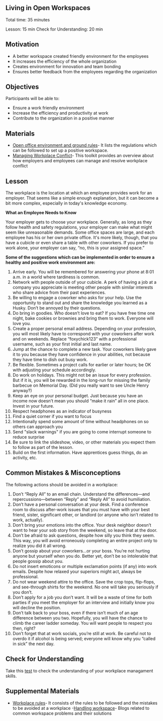 ## Living in Open Workspaces

Total time: 35 minutes

Lesson: 15 min
Check for Understanding: 20 min

## Motivation

- A better workspace created friendly environment for the employees
- It increases the efficiency of the whole organization
- Creates environment for innovation and team bonding
- Ensures better feedback from the employees regarding the organization

## Objectives

Participants will be able to:

- Ensure a work friendly environment
- Increase the efficiency and productivity at work
- Contribute to the organization in a positive manner

## Materials

- [Open office environment and ground rules](https://www.coworkingresources.org/blog/open-office-etiquette-and-ground-rules)- It lists the regulations which can be followed to set up a positive workspace.
- [Managing Workplace Conflict](https://www.shrm.org/resourcesandtools/tools-and-samples/toolkits/pages/managingworkplaceconflict.aspx)- This toolkit provides an overview about how employers and employees can manage and resolve workplace conflict


## Lesson

The workplace is the location at which an employee provides work for an employer. That seems like a simple enough explanation, but it can become a bit more complex, especially in today's knowledge economy.

**What an Employee Needs to Know**

Your employer gets to choose your workplace. Generally, as long as they follow health and safety regulations, your employer can make what might seem like unreasonable demands. Some office spaces are large, and each employee has his or her own private office. It's more likely, though, that you have a cubicle or even share a table with other coworkers. If you prefer to work alone, your employer can say, “no, this is your assigned space.”

**Some of the suggestions which can be implemented in order to ensure a healthy and positive work environment are:**
1.  Arrive early. You will be remembered for answering your phone at 8:01 a.m. in a world where tardiness is common.
2.  Network with people outside of your cubicle. A perk of having a job at a company you appreciate is meeting other people with similar interests who share advice from their past experiences.
3.  Be willing to engage a coworker who asks for your help. Use the opportunity to stand out and share the knowledge you learned as a Husky. Don’t be annoyed by their questions.
4.  Do bring in goodies. Who doesn’t love to eat? If you have free time one night, bake cookies or brownies and bring them to work. Everyone will love you.
5.  Create a proper personal email address. Depending on your profession, you will most likely have to correspond with your coworkers after work and on weekends. Replace “foxychick123” with a professional username, such as your first initial and last name.
6.  Jump at the chance to complete a new task. Your coworkers likely gave it to you because they have confidence in your abilities, not because they have time to dish out busy work.
7.  Be flexible. Sometimes a project calls for earlier or later hours; be OK with adjusting your schedule accordingly.
8.  Do work on holidays. This might not be an issue for every profession. But if it is, you will be rewarded in the long-run for missing the family barbecue on Memorial Day. (Did you really want to see Uncle Henry anyway?)
9.  Keep an eye on your personal budget. Just because you have an income now doesn’t mean you should “make it rain” all in one place. Invest in your future.
10. Respect headphones as an indicator of busyness
11. Find a quiet corner if you want to focus
12. Intentionally spend some amount of time without headphones on so others can approach you
13. Send "slack warnings" if you are going to come interrupt someone to reduce surprise
14. Be sure to link the slideshow, video,
or other materials you expect them to follow as part of the lesson.
15. Build on the first information. Have apprentices guess things, do an activity, etc.

## Common Mistakes & Misconceptions

The following actions should be avoided in a workplace:

1.  Don’t “Reply All” to an email chain. Understand the differences—and repercussions—between “Reply” and “Reply All” to avoid humiliation.
2.  Don’t have a personal conversation at your desk. Find a conference room to discuss after-work issues that you must have with your best friend, sister, significant other, or landlord (or anyone who isn’t related to work, actually).
3.  Don’t bring your emotions into the office. Your desk neighbor doesn’t want to hear your sob story from the weekend, so leave that at the door.
4.  Don’t be afraid to ask questions, despite how silly you think they seem. This way, you will avoid erroneously completing an entire project only to realize you did it all wrong.
5.  Don’t gossip about your coworkers…or your boss. You’re not hurting anyone but yourself when you do. Better yet, don’t be so intolerable that people gossip about you.
6.  Do not insert emoticons or multiple exclamation points (if any) into work emails. Despite how relaxed your superiors might act, always be professional.
7.  Do not wear weekend attire to the office. Save the crop tops, flip-flops, and see-through shirts for the weekend. No one will take you seriously if you don’t.
8.  Don’t apply for a job you don’t want. It will be a waste of time for both parties if you meet the employer for an interview and initially know you will decline the position.
9.  Don’t talk back to your boss, even if there isn’t much of an age difference between you two. Hopefully, you will have the chance to climb the career ladder someday. You will want people to respect you then, right?
10. Don’t forget that at work socials, you’re still at work. Be careful not to overdo it if alcohol is being served; everyone will know why you “called in sick” the next day.

## Check for Understanding

Take this [test](http://www.managementcenter.org/tools/quiz/) to check the understanding of your workplace managament skills.

## Supplemental Materials

- [Workplace rules](https://www.northeastern.edu/graduate/blog/workplace-etiquette/)- It consists of the rules to be followed and the mistakes to be avoided at a workplace
-[Handling workspace](https://www.coworkingresources.org/blog-categories/resources-tag?page=1)- Blogs related to common workspace problems and their solutions

